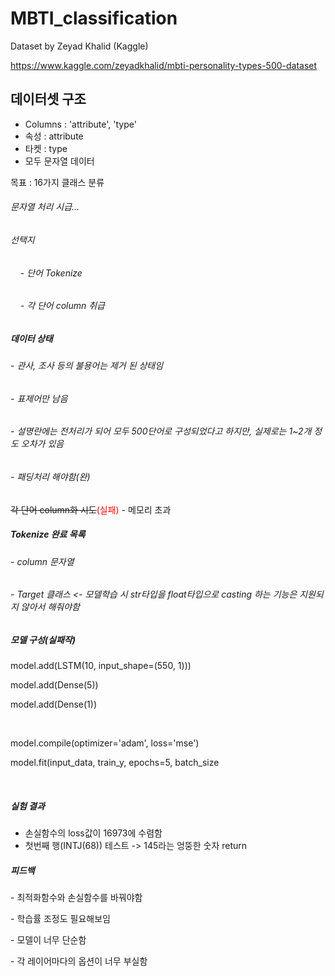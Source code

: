 # MBTI_classification

Dataset by Zeyad Khalid (Kaggle)

https://www.kaggle.com/zeyadkhalid/mbti-personality-types-500-dataset


## 데이터셋 구조
- Columns : 'attribute', 'type'
- 속성 : attribute
- 타켓 : type
- 모두 문자열 데이터

목표 : 16가지 클래스 분류

###### 문자열 처리 시급...
###### 선택지
###### &nbsp;&nbsp;&nbsp; - 단어 Tokenize
###### &nbsp;&nbsp;&nbsp; - 각 단어 column 취급

##### 데이터 상태
###### - 관사, 조사 등의 불용어는 제거 된 상태임
###### - 표제어만 남음
###### - 설명란에는 전처리가 되어 모두 500단어로 구성되었다고 하지만, 실제로는 1~2개 정도 오차가 있음
###### - 패딩처리 해야함(완)

~~각 단어 column화 시도~~<span style="color:red">(실패)</span> - 메모리 초과

##### Tokenize 완료 목록
###### - column 문자열
###### - Target 클래스 <- 모델학습 시 str타입을 float타입으로 casting 하는 기능은 지원되지 않아서 해줘야함


##### 모델 구성(실패작)
<p>model.add(LSTM(10, input_shape=(550, 1)))</p>
<p>model.add(Dense(5))</p>
<p>model.add(Dense(1))</p>
</br>
<p>model.compile(optimizer='adam', loss='mse')</p>
<p>model.fit(input_data, train_y, epochs=5, batch_size</p>
</br>

##### 실험 결과
- 손실함수의 loss값이 16973에 수렴함
- 첫번째 행(INTJ(68)) 테스트 -> 145라는 엉뚱한 숫자 return


##### 피드백
<p> - 최적화함수와 손실함수를 바꿔야함 </p>
<p> - 학습률 조정도 필요해보임 </p>
<p> - 모델이 너무 단순함 </p>
<p> - 각 레이어마다의 옵션이 너무 부실함 </p>
<p>  </p>
